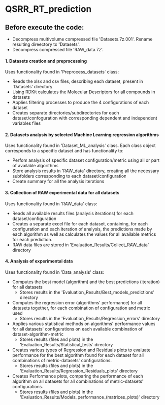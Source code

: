 # QSRR_RT_prediction

## Before execute the code:
 - Decompress multivolume compressed file 'Datasets.7z.001'. Rename resulting direectory to 'Datasets'.
 - Decompress compressed file 'RAW_data.7z'.



#### 1. Datasets creation and preprocessing
Uses functionality found in 'Preprocess_datasets' class:
 - Reads the xlsx and csv files, describing each dataset, present in 'Datasets' directory
 - Using RDKit calculates the Molecular Descriptors for all compounds in datasets
 - Applies filtering processes to produce the 4 configurations of each dataset
 - Creates separate directories/subdirectories for each dataset/confoguration with corresponding dependent and independent variables files

#### 2. Datasets analysis by selected Machine Learning regression algorithms
Uses functionality found in 'Dataset_ML_analysis' class. Εach class object corresponds to a specific dataset and has functionality to:
 - Perfom analysis of specific dataset configuration/metric using all or part of available algorithms
 - Store analysis results in 'RAW_data' directory, creating all the necessary subfolders corresponding to each dataset/configuration
 - Create summary for all the analysis iterations
 
#### 3. Collection of RAW experimental data for all datasets
Uses functionality found in 'RAW_data' class:
 - Reads all available results files (analysis iterations) for each dataset/configuration
 - Creates a separate excel file for each dataset, containing, for each configuration and each iteration of analysis, the predictions made by each algorithm as well as calculates the values for all available metrics for each prediction.
 - RAW data files are stored in 'Evaluation_Results/Collect_RAW_data' directory

#### 4. Analysis of experimental data
Uses functionality found in 'Data_analysis' class:
 - Computes the best model (algorithm) and the best predictions (iteration) for all datasets
     - Stores results in the 'Evaluation_Results/Best_models_predictions' directory
 - Computes the regression error (algorithms' performance) for all datasets together, for each combination of configuration and metric used
     - Stores results in the 'Evaluation_Results/Regression_errors' directory
 - Applies various statistical methods on algorithms' performance values for all datasets' configurations on each available combination of dataset-algorithm-metric
     - Stores results (files and plots) in the 'Evaluation_Results/Statistical_tests' directory
 - Creates various types of Regression and Residuals plots to evaluate performance for the best algorithm found for each dataset for all combinations of metric-datasets' configurations.
     - Stores results (files and plots) in the 'Evaluation_Results/Regression_Residuals_plots' directory
 - Creates Performance plots, comparing the performance of each algorithm on all datasets for all combinations of metric-datasets' configurations.
     - Stores results (files and plots) in the 'Evaluation_Results/Models_performance_(matrices_plots)' directory
